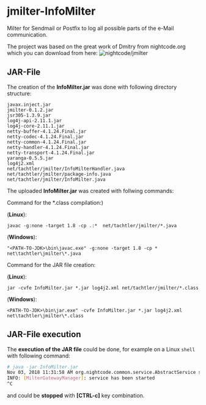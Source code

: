 # jmilter-InfoMilter
Milter for Sendmail or Postfix to log all possible parts of the e-Mail communication.

The project was based on the great work of Dmitry from nightcode.org which you can download from here: ![nightcode/jmilter](https://github.com/nightcode/jmilter)

## JAR-File
The creation of the **InfoMilter.jar** was done with following directory structure:
```
javax.inject.jar
jmilter-0.1.2.jar
jsr305-1.3.9.jar
log4j-api-2.11.1.jar
log4j-core-2.11.1.jar
netty-buffer-4.1.24.Final.jar
netty-codec-4.1.24.Final.jar
netty-common-4.1.24.Final.jar
netty-handler-4.1.24.Final.jar
netty-transport-4.1.24.Final.jar
yaranga-0.5.5.jar
log4j2.xml
net/tachtler/jmilter/InfoMilterHandler.java
net/tachtler/jmilter/package-info.java
net/tachtler/jmilter/InfoMilter.java
```

The uploaded **InfoMilter.jar** was created with follwing commands:

Command for the \*.class compilation:)

(**Linux**):
```
javac -g:none -target 1.8 -cp .:*  net/tachtler/jmilter/*.java
```
(**Windows**):
```
"<PATH-TO-JDK>\bin\javac.exe" -g:none -target 1.8 -cp *  net\tachtler\jmilter\*.java
```

Command for the JAR file creation:

(**Linux**):
```
jar -cvfe InfoMilter.jar *.jar log4j2.xml net/tachtler/jmilter/*.class
```
(**Windows**):
```
<PATH-TO-JDK>\bin\jar.exe" -cvfe InfoMilter.jar *.jar log4j2.xml net\tachtler\jmilter\*.class
```

## JAR-File execution
The **execution of the JAR file** could be done, for example on a Linux ```shell``` with following command:
```bash
# java -jar InfoMilter.jar 
Nov 03, 2018 11:31:58 AM org.nightcode.common.service.AbstractService started
INFO: [MilterGatewayManager]: service has been started
^C
```
and could be **stopped** with **[CTRL-c]** key combination.
